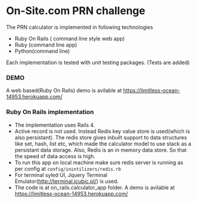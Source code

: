 # On-Site.com PRN challenge

The PRN calculator is implemented in following technologies

  - Ruby On Rails ( command line style web app)
  - Ruby (command line app)
  - Python(command line)
  
Each implementation is tested with unit testing packages. (Tests are added)

### DEMO
A web based(Ruby On Rails) demo is avilable at https://limitless-ocean-14953.herokuapp.com/

### Ruby On Rails implementation
* The implementation uses Rails 4.
* Active record is not used. Instead Redis key value store is used(which is also persistant). The redis store gives inbuilt support to data structures like set, hash, list etc, which made the calculator model to use stack as a persistant data storage. Also, Redis is an in memory data store. So that the speed of data access is high.
* To run this app on local machine make sure redis server is running as per config at ```config/inintilizers/redis.rb```
* For terminal syled UI, Jquery Terminal Emulator(http://terminal.jcubic.pl/) is used.
* The code is at on_rails.calculator_app folder. A demo is avilable at https://limitless-ocean-14953.herokuapp.com/

